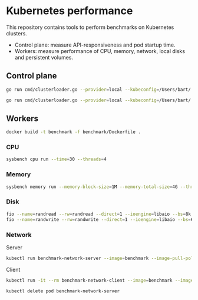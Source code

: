 # Kubernetes performance

This repository contains tools to perform benchmarks on Kubernetes clusters.

- Control plane: measure API-responsiveness and pod startup time.
- Workers: measure performance of CPU, memory, network, local disks and persistent volumes.

## Control plane

```bash
go run cmd/clusterloader.go --provider=local --kubeconfig=/Users/bart/.kube/config --testconfig=testing/density/config.yaml --report-dir=reports/
```

```bash
go run cmd/clusterloader.go --provider=local --kubeconfig=/Users/bart/.kube/config --testconfig=testing/load/config.yaml --report-dir=reports/
```

## Workers

```bash
docker build -t benchmark -f benchmark/Dockerfile .
```

### CPU

```bash
sysbench cpu run --time=30 --threads=4
```

### Memory

```bash
sysbench memory run --memory-block-size=1M --memory-total-size=4G --threads=4
```

### Disk

```bash
fio --name=randread --rw=randread --direct=1 --ioengine=libaio --bs=8k --numjobs=16 --size=1G --runtime=30 --group_reporting --filename=/tmp/test
fio --name=randwrite --rw=randwrite --direct=1 --ioengine=libaio --bs=64k --numjobs=8 --size=512m --runtime=30 --group_reporting --filename=/tmp/test
```

### Network

Server

```bash
kubectl run benchmark-network-server --image=benchmark --image-pull-policy IfNotPresent -- iperf3 -s
```

Client

```bash
kubectl run -it --rm benchmark-network-client --image=benchmark --image-pull-policy IfNotPresent -- iperf3 -c $(kubectl get pod benchmark-network-server --template={{.status.podIP}})
```

```bash
kubectl delete pod benchmark-network-server
```
